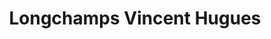 ---
title: "Longchamps Vincent Hugues"
url: /marseille/longchamps-vincent-hugues/
shop: Kleidung
---